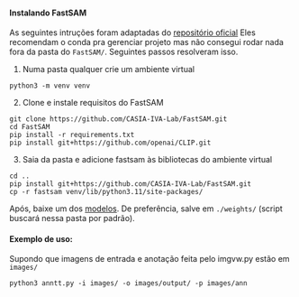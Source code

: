 #### Instalando FastSAM

As seguintes intruções foram adaptadas do [repositório oficial](https://github.com/CASIA-IVA-Lab/FastSAM.git) Eles recomendam o conda pra gerenciar projeto mas não consegui rodar nada fora da pasta do ```FastSAM/```. Seguintes passos resolveram isso.


1. Numa pasta qualquer crie um ambiente virtual
```
python3 -m venv venv
```

2. Clone e instale requisitos do FastSAM
```
git clone https://github.com/CASIA-IVA-Lab/FastSAM.git
cd FastSAM
pip install -r requirements.txt
pip install git+https://github.com/openai/CLIP.git
```

3. Saia da pasta e adicione fastsam às bibliotecas do ambiente virtual
```
cd ..
pip install git+https://github.com/CASIA-IVA-Lab/FastSAM.git
cp -r fastsam venv/lib/python3.11/site-packages/
```


Após, baixe um dos [modelos](https://drive.google.com/file/d/1m1sjY4ihXBU1fZXdQ-Xdj-mDltW-2Rqv/view?usp=sharing). De preferência, salve em ```./weights/``` (script buscará nessa pasta por padrão).


#### Exemplo de uso:

Supondo que imagens de entrada e anotação feita pelo imgvw.py estão em ```images/```

```
python3 anntt.py -i images/ -o images/output/ -p images/ann
```